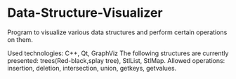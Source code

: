 # Data-Structure-Visualizer
Program to visualize various data structures and perform certain operations on them.

Used technologies: C++, Qt, GraphViz
The following structures are currently presented: trees(Red-black,splay tree), StlList, StlMap.
Allowed operations: insertion, deletion, intersection, union, getkeys, getvalues.
